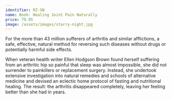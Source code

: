 ```yaml
---
identifier: RZ-SN
name: Book: Healing Joint Pain Naturally
price: 79.95
image: /assets/images/starry-night.jpg
---
```

For the more than 43 million sufferers of arthritis and similar afflictions, a safe, effective, natural method for reversing such diseases without drugs or potentially harmful side effects.

When veteran health writer Ellen Hodgson Brown found herself suffering from an arthritic hip so painful that sleep was almost impossible, she did not surrender to painkillers or replacement surgery. Instead, she undertook extensive investigation into natural remedies and schools of alternative medicine and devised an eclectic home protocol of fasting and nutritional healing. The result: the arthritis disappeared completely, leaving her feeling better than she had in years.
